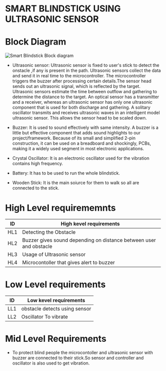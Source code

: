 # SMART BLINDSTICK USING ULTRASONIC SENSOR
# Block Diagram


![Smart Blindstick Block diagram](https://user-images.githubusercontent.com/85921878/154840562-6a8007bf-fc96-449c-8e55-f1b424aa4baf.jpeg)


* Ultrasonic sensor: Ultrasonic sensor is fixed to user's stick to detect the onstacle ,if any is present in the path. Ultrasonic sensors  collect the data and send it in real time       to the microcontroller. The  microcontroller triggers the buzzer after processing certain details.The sensor head sends out an ultrasonic signal, which is reflected by the target. Ultrasonic sensors estimate the time between outflow and gathering to determine the distance to the target.
An optical sensor has a transmitter and a receiver, whereas an ultrasonic sensor has only one ultrasonic component that is used for both discharge and gathering.
A solitary oscillator transmits and receives ultrasonic waves in an intelligent model ultrasonic sensor.
This allows the sensor head to be scaled down.

* Buzzer: It is used to sound effectively with same intensity. A buzzer is a little but effective component that adds sound highlights to our project/framework.
Because of its small and simplified 2-pin construction, it can be used on a breadboard and  shockingly, PCBs, making it a widely used segment in most electronic applications.


* Crystal Oscillator: It is an electronic oscillator  used for the vibration contains high frequency.

* Battery: It has to be used to run the whole blindstick.
* Wooden Stick: It is the main soiurce for them to walk so all are connected to the stick.

# High Level requirememnts

|ID|High kevel requirements|
|----|----------------------------| 
|HL1|Detecting the Obstacle|
|HL2|Buzzer gives sound depending on distance between user and obstacle|
|HL3|Usage of Ultrasonic sensor|
|HL4|Microcontoller that gives alert to buzzer|


# Low Level requirements
|ID|Low kevel requirements|
|----|----------------------------| 
|LL1|obstacle detects using sensor|
|LL2|Oscillator To vibrate|

# Mid Level Requirements
* To protect blind people the microcontoller and ultrasonic sensor with buzzer are connected to their stick.So sensor and controller and oscillator is also used to get vibration.
